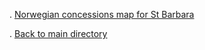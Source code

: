 . [Norwegian concessions map for St Barbara](http://zaknbur.github.io/norway/e-stb-norway-nov.html)

. [Back to main directory](http://zaknbur.github.io/norway/e-stb-norway-nov.html)
